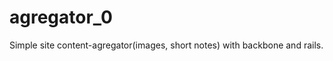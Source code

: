 agregator_0
===========

Simple site content-agregator(images, short notes) with backbone and rails.

